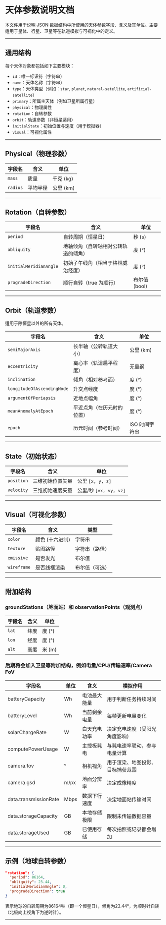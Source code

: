 # 天体参数说明文档

本文件用于说明 JSON 数据结构中所使用的天体参数字段、含义及其单位。主要适用于星体、行星、卫星等在轨道模拟与可视化中的定义。

---

## 通用结构

每个天体对象都包括如下主要模块：

- `id`：唯一标识符（字符串）
- `name`：天体名称（字符串）
- `type`：天体类型（例如：`star`, `planet`, `natural-satellite`, `artificial-satellite`）
- `primary`：所属主天体（例如卫星所属行星）
- `physical`：物理属性
- `rotation`：自转参数
- `orbit`：轨道参数（非恒星适用）
- `initialState`：初始位置与速度（用于模拟器）
- `visual`：可视化属性

---

## Physical（物理参数）

| 字段名   | 含义     | 单位      |
| -------- | -------- | --------- |
| `mass`   | 质量     | 千克 (kg) |
| `radius` | 平均半径 | 公里 (km) |

---

## Rotation（自转参数）

| 字段名                 | 含义                                 | 单位          |
| ---------------------- | ------------------------------------ | ------------- |
| `period`               | 自转周期（恒星日）                   | 秒 (s)        |
| `obliquity`            | 地轴倾角（自转轴相对公转轨道的倾角） | 度 (°)        |
| `initialMeridianAngle` | 初始子午线角（相当于格林威治经度）   | 度 (°)        |
| `progradeDirection`    | 顺行自转（true 为顺行）              | 布尔值 (bool) |

---

## Orbit（轨道参数）

适用于除恒星以外的所有天体。

| 字段名                     | 含义                       | 单位           |
| -------------------------- | -------------------------- | -------------- |
| `semiMajorAxis`            | 长半轴（公转轨道大小）     | 公里 (km)      |
| `eccentricity`             | 离心率（轨道扁平程度）     | 无量纲         |
| `inclination`              | 倾角（相对参考面）         | 度 (°)         |
| `longitudeOfAscendingNode` | 升交点经度                 | 度 (°)         |
| `argumentOfPeriapsis`      | 近地点幅角                 | 度 (°)         |
| `meanAnomalyAtEpoch`       | 平近点角（在历元时的位置） | 度 (°)         |
| `epoch`                    | 历元时间（参考时间）       | ISO 时间字符串 |

---

## State（初始状态）

| 字段名     | 含义             | 单位                   |
| ---------- | ---------------- | ---------------------- |
| `position` | 三维初始位置矢量 | 公里 `[x, y, z]`       |
| `velocity` | 三维初始速度矢量 | 公里/秒 `[vx, vy, vz]` |

---

## Visual（可视化参数）

| 字段名      | 含义            | 类型           |
| ----------- | --------------- | -------------- |
| `color`     | 颜色 (十六进制) | 字符串         |
| `texture`   | 贴图路径        | 字符串（路径） |
| `emissive`  | 是否发光        | 布尔值         |
| `wireframe` | 是否线框渲染    | 布尔值（可选） |

---

## 附加结构

### groundStations（地面站）和 observationPoints（观测点）

| 字段名 | 含义 | 单位   |
| ------ | ---- | ------ |
| `lat`  | 纬度 | 度 (°) |
| `lon`  | 经度 | 度 (°) |
| `alt`  | 高度 | 米 (m) |

### 后期将会加入卫星等附加结构，例如电量/CPU/传输速率/Camera FoV

| 字段名                | 单位 | 含义         | 模拟作用                         |
| --------------------- | ---- | ------------ | -------------------------------- |
| batteryCapacity       | Wh   | 电池最大能量 | 用于判断任务持续时间             |
| batteryLevel          | Wh   | 当前剩余电量 | 每帧更新电量变化                 |
| solarChargeRate       | W    | 白天充电功率 | 决定充电速度（受阳光角度影响）   |
| computePowerUsage     | W    | 主控板耗电   | 与耗电速率联动，参与电量计算     |
| camera.fov            | °    | 相机视角     | 用于渲染、地图投影、目标捕获范围 |
| camera.gsd            | m/px | 地面分辨率   | 决定成像精度                     |
| data.transmissionRate | Mbps | 数据下行速度 | 决定地面站传输时间               |
| data.storageCapacity  | GB   | 本地存储极限 | 限制未传输数据容量               |
| data.storageUsed      | GB   | 已使用存储   | 每次拍照或记录都会增加           |

---

## 示例（地球自转参数）

```json
"rotation": {
  "period": 86164,
  "obliquity": 23.44,
  "initialMeridianAngle": 0,
  "progradeDirection": true
}
```

表示地球的自转周期为86164秒（即一个恒星日），倾角为23.44°，为顺时针自转（北极向上视角下为逆时针）。

---